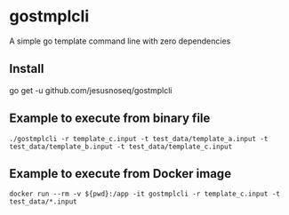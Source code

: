 # gostmplcli
A simple go template command line with zero dependencies

## Install
go get -u github.com/jesusnoseq/gostmplcli

## Example to execute from binary file
```shell script
./gostmplcli -r template_c.input -t test_data/template_a.input -t test_data/template_b.input -t test_data/template_c.input
```

## Example to execute from Docker image
```shell script
docker run --rm -v ${pwd}:/app -it gostmplcli -r template_c.input -t test_data/*.input
```
